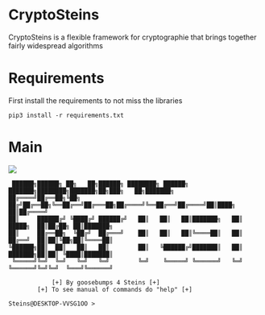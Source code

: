 # CryptoSteins
CryptoSteins is a flexible framework for cryptographie that brings together fairly widespread algorithms
# Requirements
First install the requirements to not miss the libraries 
```python3
pip3 install -r requirements.txt
```
# Main
<img src="https://media.discordapp.net/attachments/768928242467340328/776620482979299328/unknown.png"><br/>
```red + yellow
 ██████╗██████╗ ██╗   ██╗██████╗ ████████╗ ██████╗ ███████╗████████╗███████╗██╗███╗   ██╗███████╗
██╔════╝██╔══██╗╚██╗ ██╔╝██╔══██╗╚══██╔══╝██╔═══██╗██╔════╝╚══██╔══╝██╔════╝██║████╗  ██║██╔════╝
██║     ██████╔╝ ╚████╔╝ ██████╔╝   ██║   ██║   ██║███████╗   ██║   █████╗  ██║██╔██╗ ██║███████╗
██║     ██╔══██╗  ╚██╔╝  ██╔═══╝    ██║   ██║   ██║╚════██║   ██║   ██╔══╝  ██║██║╚██╗██║╚════██║
╚██████╗██║  ██║   ██║   ██║        ██║   ╚██████╔╝███████║   ██║   ███████╗██║██║ ╚████║███████║
 ╚═════╝╚═╝  ╚═╝   ╚═╝   ╚═╝        ╚═╝    ╚═════╝ ╚══════╝   ╚═╝   ╚══════╝╚═╝╚═╝  ╚═══╝╚══════╝                                                                                                                                                                                                                                                       

            [+] By goosebumps 4 Steins [+]
        [+] To see manual of commands do "help" [+]   

Steins@DESKTOP-VVSG1OO >
```

